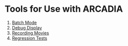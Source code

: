 Tools for Use with ARCADIA
===
1. [Batch Mode](batch_mode.md)
1. [Debug Display](debug_display.md)
1. [Recording Movies](recording_movies.md)
1. [Regression Tests](regression_tests.md)